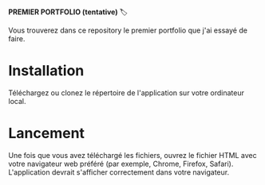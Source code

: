 **PREMIER PORTFOLIO (tentative)** 🏷️

Vous trouverez dans ce repository le premier portfolio que j'ai essayé de faire.

# Installation

Téléchargez ou clonez le répertoire de l'application sur votre ordinateur local.

# Lancement

Une fois que vous avez téléchargé les fichiers, ouvrez le fichier HTML avec votre navigateur web préféré (par exemple, Chrome, Firefox, Safari). L'application devrait s'afficher correctement dans votre navigateur.

